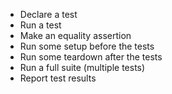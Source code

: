 * Declare a test 
* Run a test 
* Make an equality assertion                    
* Run some setup before the tests               
* Run some teardown after the tests             
* Run a full suite (multiple tests)             
* Report test results
